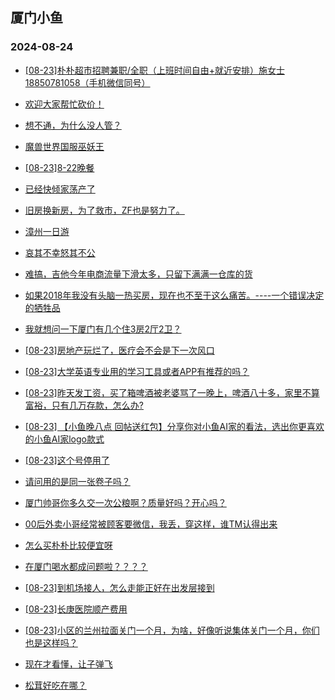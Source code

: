 ## 厦门小鱼 
### 2024-08-24

+ [[08-23]朴朴超市招聘兼职/全职（上班时间自由+就近安排）施女士18850781058（手机微信同号）](http://bbs.xmfish.com/read-htm-tid-18235193.html)

+ [欢迎大家帮忙砍价！](http://bbs.xmfish.com/read-htm-tid-18235105.html)

+ [想不通，为什么没人管？](http://bbs.xmfish.com/read-htm-tid-18235137.html)

+ [魔兽世界国服巫妖王](http://bbs.xmfish.com/read-htm-tid-18235093.html)

+ [[08-23]8-22晚餐](http://bbs.xmfish.com/read-htm-tid-18235138.html)

+ [已经快倾家荡产了](http://bbs.xmfish.com/read-htm-tid-18235125.html)

+ [旧房换新房，为了救市，ZF也是努力了。](http://bbs.xmfish.com/read-htm-tid-18235235.html)

+ [漳州一日游](http://bbs.xmfish.com/read-htm-tid-18235309.html)

+ [哀其不幸怒其不公](http://bbs.xmfish.com/read-htm-tid-18235100.html)

+ [难搞，吉他今年电商流量下滑太多，只留下满满一仓库的货](http://bbs.xmfish.com/read-htm-tid-18235249.html)

+ [如果2018年我没有头脑一热买房，现在也不至于这么痛苦。----一个错误决定的牺牲品](http://bbs.xmfish.com/read-htm-tid-18235337.html)

+ [我就想问一下厦门有几个住3房2厅2卫？](http://bbs.xmfish.com/read-htm-tid-18235304.html)

+ [[08-23]房地产玩烂了，医疗会不会是下一次风口](http://bbs.xmfish.com/read-htm-tid-18235237.html)

+ [[08-23]大学英语专业用的学习工具或者APP有推荐的吗？](http://bbs.xmfish.com/read-htm-tid-18235182.html)

+ [[08-23]昨天发工资，买了箱啤酒被老婆骂了一晚上，啤酒八十多，家里不算富裕，只有几万存款，怎么办?](http://bbs.xmfish.com/read-htm-tid-18235464.html)

+ [[08-23] 【小鱼晚八点 回帖送红包】分享你对小鱼AI家的看法，选出你更喜欢的小鱼AI家logo款式](http://bbs.xmfish.com/read-htm-tid-18235391.html)

+ [[08-23]这个号停用了](http://bbs.xmfish.com/read-htm-tid-18235451.html)

+ [请问用的是同一张卷子吗？](http://bbs.xmfish.com/read-htm-tid-18235329.html)

+ [厦门帅哥你多久交一次公粮啊？质量好吗？开心吗？](http://bbs.xmfish.com/read-htm-tid-18235330.html)

+ [00后外卖小哥经常被顾客要微信，我丢，穿这样，谁TM认得出来](http://bbs.xmfish.com/read-htm-tid-18235468.html)

+ [怎么买朴朴比较便宜呀](http://bbs.xmfish.com/read-htm-tid-18235397.html)

+ [在厦门喝水都成问题啦？？？？](http://bbs.xmfish.com/read-htm-tid-18235483.html)

+ [[08-23]到机场接人，怎么走能正好在出发层接到](http://bbs.xmfish.com/read-htm-tid-18235411.html)

+ [[08-23]长庚医院顺产费用](http://bbs.xmfish.com/read-htm-tid-18235402.html)

+ [[08-23]小区的兰州拉面关门一个月，为啥，好像听说集体关门一个月，你们也是这样吗？](http://bbs.xmfish.com/read-htm-tid-18235509.html)

+ [现在才看懂，让子弹飞](http://bbs.xmfish.com/read-htm-tid-18235477.html)

+ [松茸好吃在哪？](http://bbs.xmfish.com/read-htm-tid-18235421.html)

